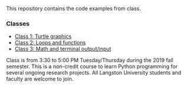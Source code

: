 This repository contains the code examples from class.

### Classes

- [Class 1: Turtle graphics](./class-1/)
- [Class 2: Loops and functions](./class-2/)
- [Class 3: Math and terminal output/input](./class-3/)


Class is from 3:30 to 5:00 PM Tuesday/Thursday during the 2019 fall semester.
This is a non-credit course to learn Python programming for several ongoing
research projects. All Langston University students and faculty are welcome to
join.


